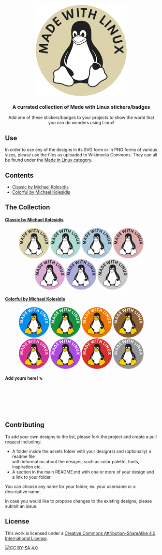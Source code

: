 <div align="center">
    <img src="./assets/classic/Made_with_Linux.svg" width="300px">
</div>

<h3 align="center">A currated collection of Made with Linux stickers/badges</h3>

<p align="center">Add one of  these stickers/badges to your projects to show the world that you can do wonders using Linux!</p>



## Use
In order to use any of the designs in its SVG form or in PNG forms of various sizes, please use the files as uploaded to Wikimedia Commons. They can all be found under the [Made in Linux category](https://commons.wikimedia.org/wiki/Category:Made_with_Linux).



## Contents
- [Classic by Michael Kolesidis](https://github.com/michaelkolesidis/made-with-linux#classic-by-michael-kolesidis)
- [Colorful by Michael Kolesidis](https://github.com/michaelkolesidis/made-with-linux#colorful-by-michael-kolesidis)



## The Collection

#### [Classic by Michael Kolesidis](https://github.com/michaelkolesidis/made-with-linux/tree/main/assets/classic)
<div align="center">
    <img src="./assets/classic/Made_with_Linux.svg" width="100px">
    <img src="./assets/classic/Made_with_Linux_aqua_island.svg" width="100px">
    <img src="./assets/classic/Made_with_Linux_casper.svg" width="100px">
    <img src="./assets/classic/Made_with_Linux_eunry.svg" width="100px"><br>
    <img src="./assets/classic/Made_with_Linux_lilac.svg" width="100px">
    <img src="./assets/classic/Made_with_Linux_wistful.svg" width="100px">
    <img src="./assets/classic/Made_with_Linux_silver_sand.svg" width="100px">
</div>

#### [Colorful by Michael Kolesidis](https://github.com/michaelkolesidis/made-with-linux/tree/main/assets/colorful)
<div align="center">
    <img src="./assets/colorful/Made_with_Linux_blue.svg" width="100px">
    <img src="./assets/colorful/Made_with_Linux_green.svg" width="100px">
    <img src="./assets/colorful/Made_with_Linux_orange.svg" width="100px">
    <img src="./assets/colorful/Made_with_Linux_brown.svg" width="100px"><br>
    <img src="./assets/colorful/Made_with_Linux_fuchsia.svg" width="100px">
    <img src="./assets/colorful/Made_with_Linux_purple.svg" width="100px">
    <img src="./assets/colorful/Made_with_Linux_red.svg" width="100px">
    <img src="./assets/colorful/Made_with_Linux_gray.svg" width="100px">
</div>

#### Add yours here! ⬂
<br>
<br>
<br>
<br>
<br>


## Contributing

To add your own designs to the list, please fork the project and create a pull request including:
- A folder inside the assets folder with your design(s) and (optionally) a readme file<br>
with information about the designs, such as color palette, fonts, inspiration etc. 
- A section in the main README.md with one or more of your design and a link to your folder

You can choose any name for your folder, ex. your username or a descriptive name.

In case you would like to propose changes to the existing designs, please submit an issue.


## License

This work is licensed under a
[Creative Commons Attribution-ShareAlike 4.0 International License][cc-by-sa].

[![CC BY-SA 4.0][cc-by-sa-image]][cc-by-sa]

[cc-by-sa]: http://creativecommons.org/licenses/by-sa/4.0/
[cc-by-sa-image]: https://licensebuttons.net/l/by-sa/4.0/88x31.png

